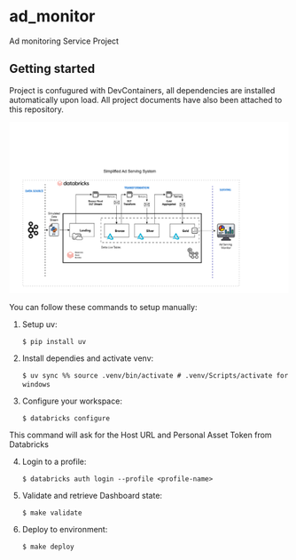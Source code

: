 # ad_monitor

Ad monitoring Service Project

## Getting started
Project is confugured with DevContainers, all dependencies are installed automatically upon load.
All project documents have also been attached to this repository.

![Project Screenshot](./assets/archi.png)

You can follow these commands to setup manually:

1. Setup uv:
    ```
    $ pip install uv
    ```

2. Install dependies and activate venv:
    ```
    $ uv sync %% source .venv/bin/activate # .venv/Scripts/activate for windows
    ```

3. Configure your workspace:
    ```
    $ databricks configure
    ```
This command will ask for the Host URL and Personal Asset Token from Databricks

4. Login to a profile:
    ```
    $ databricks auth login --profile <profile-name>
    ```

5. Validate and retrieve Dashboard state:
    ```
    $ make validate
    ```

6. Deploy to environment:
    ```
    $ make deploy
    ```
